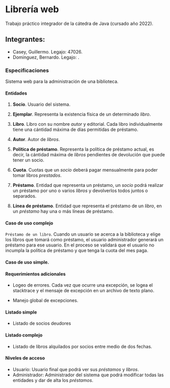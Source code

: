 # Librería web
Trabajo práctico integrador de la cátedra de Java (cursado año 2022).
## Integrantes: 
- Casey, Guillermo. Legajo: 47026.
- Dominguez, Bernardo. Legajo: .

### Especificaciones
Sistema web para la administración de una biblioteca. 
#### Entidades
1. **Socio**. Usuario del sistema.

1. **Ejemplar**. Representa la existencia física de un determinado *libro*.
2. **Libro**. Libro con su nombre *autor* y editorial. Cada libro individualmente tiene una cántidad máxima de días permitidas de préstamo.
3. **Autor**. Autor de *libros*.
4. **Política de préstamo**. Representa la política de préstamo actual, es decir, la cántidad máxima de *libros* pendientes de devolución que puede tener un socio.
5. **Cuota**. Cuotas que un *socio* deberá pagar mensualmente para poder tomar libros *prestados*.
6. **Préstamo**. Entidad que representa un préstamo, un *socio* podrá realizar un préstamo por uno o varios *libros* y devolverlos todos juntos o separados.
7. **Línea de préstamo**. Entidad que representa el préstamo de un *libro*, en un *préstamo* hay una o más líneas de préstamo.

#### Caso de uso complejo
`Préstamo de un libro`. Cuando un usuario se acerca a la biblioteca y elige los libros que tomará como préstamo, el usuario administrador generará un préstamo para ese usuario. En el proceso se validará que el usuario no incumpla la política de préstamo y que tenga la cuota del mes paga.

#### Caso de uso simple.

#### Requerimientos adicionales
- Logeo de errores. Cada vez que ocurre una excepción, se logea el stacktrace y el mensaje de excepción en un archivo de texto plano.

- Manejo global de excepciones.

#### Listado simple
 - Listado de socios deudores

#### Listado complejo
 - Listado de libros alquilados por socios entre medio de dos fechas.

#### Niveles de acceso
- Usuario: Usuario final que podrá ver sus *préstamos* y *libros*.
- Administrador: Administrador del sistema que podrá modificar todas las entidades y dar de alta los *préstamos*.    



